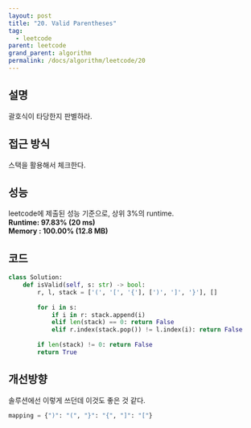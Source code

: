 ```yaml
---
layout: post
title: "20. Valid Parentheses"
tag:
  - leetcode
parent: leetcode
grand_parent: algorithm
permalink: /docs/algorithm/leetcode/20
---
```


## 설명
괄호식이 타당한지 판별하라.

## 접근 방식
스택을 활용해서 체크한다.

## 성능
leetcode에 제출된 성능 기준으로, 상위 3%의 runtime.  
**Runtime: 97.83% (20 ms)**  
**Memory : 100.00% (12.8 MB)**

## 코드
```python
class Solution:
    def isValid(self, s: str) -> bool:
        r, l, stack = ['(', '[', '{'], [')', ']', '}'], []
        
        for i in s:
            if i in r: stack.append(i)
            elif len(stack) == 0: return False
            elif r.index(stack.pop()) != l.index(i): return False
        
        if len(stack) != 0: return False
        return True
```

## 개선방향
솔루션에선 이렇게 쓰던데 이것도 좋은 것 같다.  
```python
mapping = {")": "(", "}": "{", "]": "["}
```
